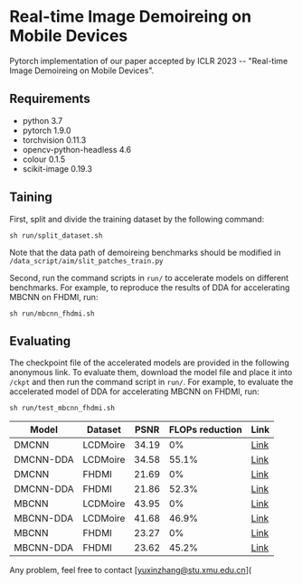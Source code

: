 # Real-time Image Demoireing on Mobile Devices

Pytorch implementation of our paper accepted by ICLR 2023 -- "Real-time Image Demoireing on Mobile Devices".

## Requirements

- python 3.7
- pytorch 1.9.0
- torchvision 0.11.3
- opencv-python-headless 4.6
- colour 0.1.5
- scikit-image 0.19.3

## Taining

First, split and divide the training dataset by the following command:

```shell
sh run/split_dataset.sh
```

Note that the data path of demoireing benchmarks should be modified in `/data_script/aim/slit_patches_train.py`

Second, run the command scripts in `run/` to accelerate models on different benchmarks. For example, to reproduce the results of DDA for accelerating MBCNN on FHDMI, run:

```shell
sh run/mbcnn_fhdmi.sh
```

## Evaluating

The checkpoint file of the accelerated models are provided in the following anonymous link. To evaluate them, download the model file and place it into  `/ckpt`  and then run the command script in `run/`. For example, to evaluate the accelerated model of DDA for accelerating MBCNN on FHDMI, run:

```shell
sh run/test_mbcnn_fhdmi.sh
```

| Model     | Dataset  | PSNR  | FLOPs reduction | Link                                                         |
| --------- | -------- | ----- | --------------- | ------------------------------------------------------------ |
| DMCNN     | LCDMoire | 34.19 | 0%              | [Link](https://drive.google.com/file/d/1bSyRNEBV1vW1kp7VXE-q1ELsBjcFBHMH/view?usp=sharing) |
| DMCNN-DDA | LCDMoire | 34.58 | 55.1%           | [Link](https://drive.google.com/file/d/1lHZyfGcds9QaFtJFkeWGMk5sv8H6Q2bJ/view?usp=sharing) |
| DMCNN     | FHDMI    | 21.69 | 0%              | [Link](https://drive.google.com/file/d/12z690vkzr___LKdTrCchDXHz3leP7e5T/view?usp=sharing) |
| DMCNN-DDA | FHDMI    | 21.86 | 52.3%           | [Link](https://drive.google.com/file/d/1lHZyfGcds9QaFtJFkeWGMk5sv8H6Q2bJ/view?usp=sharing) |
| MBCNN     | LCDMoire | 43.95 | 0%              | [Link](https://drive.google.com/file/d/12z690vkzr___LKdTrCchDXHz3leP7e5T/view?usp=sharing) |
| MBCNN-DDA | LCDMoire | 41.68 | 46.9%           | [Link](https://drive.google.com/file/d/1lHZyfGcds9QaFtJFkeWGMk5sv8H6Q2bJ/view?usp=sharing) |
| MBCNN     | FHDMI    | 23.27 | 0%              | [Link](https://drive.google.com/file/d/1olk-vq_zqfbOIeqcNHEMrmpb7HxaHHwH/view?usp=sharing) |
| MBCNN-DDA | FHDMI    | 23.62 | 45.2%           | [Link](https://drive.google.com/file/d/1lHZyfGcds9QaFtJFkeWGMk5sv8H6Q2bJ/view?usp=sharing) |

Any problem, feel free to contact [yuxinzhang@stu.xmu.edu.cn](
